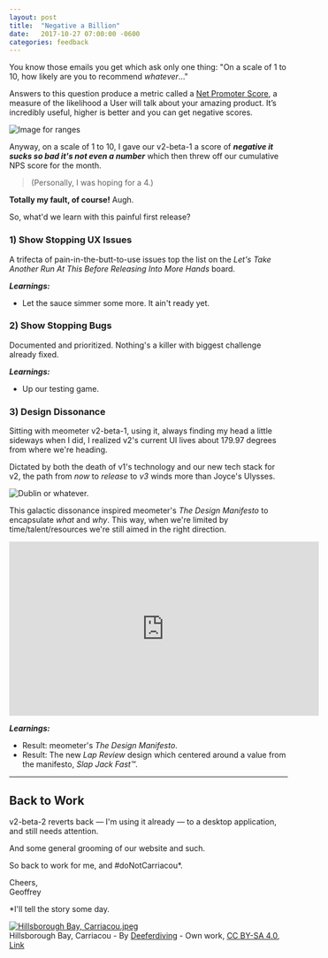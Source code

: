```yaml
---
layout: post
title:  "Negative a Billion"
date:   2017-10-27 07:00:00 -0600
categories: feedback
---
```

You know those emails you get which ask only one thing: "On a scale of 1 to 10, how likely are you to recommend _whatever_..."

Answers to this question produce a metric called a [Net Promoter Score](https://www.netpromoter.com/know/), a measure of the likelihood a User will talk about your amazing product. It’s incredibly useful, higher is better and you can get negative scores.

![Image for ranges](https://www.netpromoter.com/wp-content/uploads/2015/09/NPS-Definition-copy-04-copy.jpg)

Anyway, on a scale of 1 to 10, I gave our v2-beta-1 a score of ***negative it sucks so bad it's not even a number*** which then threw off our cumulative NPS score for the month.

> (Personally, I was hoping for a 4.)

**Totally my fault, of course!** Augh.

So, what'd we learn with this painful first release?


### 1) Show Stopping UX Issues
A trifecta of pain-in-the-butt-to-use issues top the list on the _Let's Take Another Run At This Before Releasing Into More Hands_ board.

***Learnings:***
- Let the sauce simmer some more. It ain't ready yet.


### 2) Show Stopping Bugs
Documented and prioritized. Nothing's a killer with biggest challenge already fixed.

***Learnings:***
- Up our testing game.


### 3) Design Dissonance

Sitting with meometer v2-beta-1, using it, always finding my head a little sideways when I did, I realized v2's current UI lives about 179.97 degrees from where we're heading.

Dictated by both the death of v1's technology and our new tech stack for v2, the path from _now_ to _release_ to _v3_ winds more than Joyce's Ulysses.

![Dublin or whatever.](https://iibawards-prod.s3.amazonaws.com/projects/images/000/000/193/large.jpg)

This galactic dissonance inspired meometer's _The Design Manifesto_ to encapsulate _what_ and _why_. This way, when we're limited by time/talent/resources we're still aimed in the right direction.

<iframe width="560" height="315" src="https://www.youtube.com/embed/u4ZoJKF_VuA" frameborder="0" allowfullscreen></iframe>

***Learnings:***
- Result: meometer's _The Design Manifesto_.
- Result: The new _Lap Review_ design which centered around a value from the manifesto, _Slap Jack Fast&#8482;_.

---

## Back to Work

v2-beta-2 reverts back — I'm using it already — to a desktop application, and still needs attention.

And some general grooming of our website and such.

So back to work for me, and #doNotCarriacou*.

Cheers,<br />
Geoffrey

*I'll tell the story some day.

<p><a href="https://commons.wikimedia.org/wiki/File:Hillsborough_Bay,_Carriacou.jpeg#/media/File:Hillsborough_Bay,_Carriacou.jpeg"><img src="https://upload.wikimedia.org/wikipedia/commons/thumb/0/07/Hillsborough_Bay%2C_Carriacou.jpeg/1200px-Hillsborough_Bay%2C_Carriacou.jpeg" alt="Hillsborough Bay, Carriacou.jpeg"></a><br>Hillsborough Bay, Carriacou - By <a href="//commons.wikimedia.org/w/index.php?title=User:Deeferdiving&amp;action=edit&amp;redlink=1" class="new" title="User:Deeferdiving (page does not exist)">Deeferdiving</a> - <span class="int-own-work" lang="en">Own work</span>, <a href="https://creativecommons.org/licenses/by-sa/4.0" title="Creative Commons Attribution-Share Alike 4.0">CC BY-SA 4.0</a>, <a href="https://commons.wikimedia.org/w/index.php?curid=46108061">Link</a></p>
